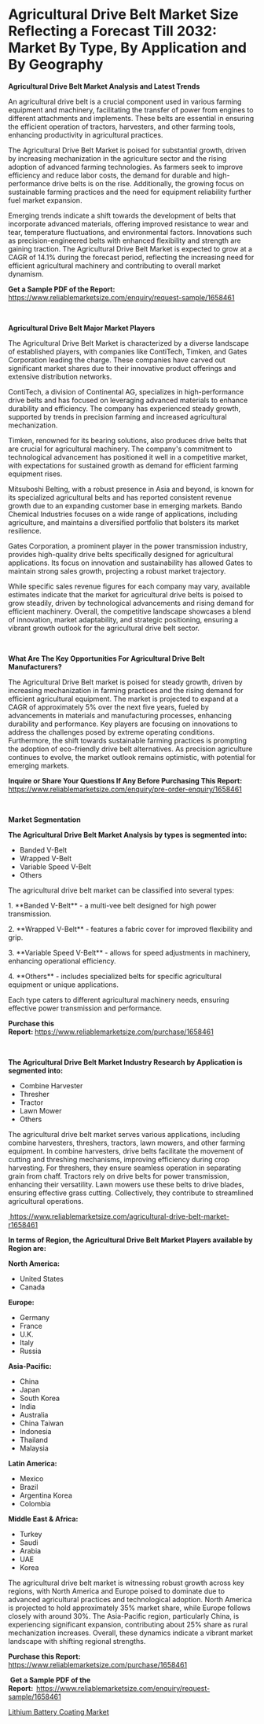 <p><h1>Agricultural Drive Belt Market Size Reflecting a Forecast Till 2032: Market By Type, By Application and By Geography</h1></p><p><strong>Agricultural Drive Belt Market Analysis and Latest Trends</strong></p>
<p><p>An agricultural drive belt is a crucial component used in various farming equipment and machinery, facilitating the transfer of power from engines to different attachments and implements. These belts are essential in ensuring the efficient operation of tractors, harvesters, and other farming tools, enhancing productivity in agricultural practices.</p><p>The Agricultural Drive Belt Market is poised for substantial growth, driven by increasing mechanization in the agriculture sector and the rising adoption of advanced farming technologies. As farmers seek to improve efficiency and reduce labor costs, the demand for durable and high-performance drive belts is on the rise. Additionally, the growing focus on sustainable farming practices and the need for equipment reliability further fuel market expansion.</p><p>Emerging trends indicate a shift towards the development of belts that incorporate advanced materials, offering improved resistance to wear and tear, temperature fluctuations, and environmental factors. Innovations such as precision-engineered belts with enhanced flexibility and strength are gaining traction. The Agricultural Drive Belt Market is expected to grow at a CAGR of 14.1% during the forecast period, reflecting the increasing need for efficient agricultural machinery and contributing to overall market dynamism.</p></p>
<p><strong>Get a Sample PDF of the Report:&nbsp;</strong> <a href="https://www.reliablemarketsize.com/enquiry/request-sample/1658461?utm_campaign=2754&utm_medium=2&utm_source=Github&utm_content=ia&utm_term=23032025&utm_id=agricultural-drive-belt">https://www.reliablemarketsize.com/enquiry/request-sample/1658461</a></p>
<p>&nbsp;</p>
<p><strong>Agricultural Drive Belt Major Market Players</strong></p>
<p><p>The Agricultural Drive Belt Market is characterized by a diverse landscape of established players, with companies like ContiTech, Timken, and Gates Corporation leading the charge. These companies have carved out significant market shares due to their innovative product offerings and extensive distribution networks.</p><p>ContiTech, a division of Continental AG, specializes in high-performance drive belts and has focused on leveraging advanced materials to enhance durability and efficiency. The company has experienced steady growth, supported by trends in precision farming and increased agricultural mechanization.</p><p>Timken, renowned for its bearing solutions, also produces drive belts that are crucial for agricultural machinery. The company's commitment to technological advancement has positioned it well in a competitive market, with expectations for sustained growth as demand for efficient farming equipment rises.</p><p>Mitsuboshi Belting, with a robust presence in Asia and beyond, is known for its specialized agricultural belts and has reported consistent revenue growth due to an expanding customer base in emerging markets. Bando Chemical Industries focuses on a wide range of applications, including agriculture, and maintains a diversified portfolio that bolsters its market resilience.</p><p>Gates Corporation, a prominent player in the power transmission industry, provides high-quality drive belts specifically designed for agricultural applications. Its focus on innovation and sustainability has allowed Gates to maintain strong sales growth, projecting a robust market trajectory.</p><p>While specific sales revenue figures for each company may vary, available estimates indicate that the market for agricultural drive belts is poised to grow steadily, driven by technological advancements and rising demand for efficient machinery. Overall, the competitive landscape showcases a blend of innovation, market adaptability, and strategic positioning, ensuring a vibrant growth outlook for the agricultural drive belt sector.</p></p>
<p>&nbsp;</p>
<p><strong>What Are The Key Opportunities For Agricultural Drive Belt Manufacturers?</strong></p>
<p><p>The Agricultural Drive Belt market is poised for steady growth, driven by increasing mechanization in farming practices and the rising demand for efficient agricultural equipment. The market is projected to expand at a CAGR of approximately 5% over the next five years, fueled by advancements in materials and manufacturing processes, enhancing durability and performance. Key players are focusing on innovations to address the challenges posed by extreme operating conditions. Furthermore, the shift towards sustainable farming practices is prompting the adoption of eco-friendly drive belt alternatives. As precision agriculture continues to evolve, the market outlook remains optimistic, with potential for emerging markets.</p></p>
<p><strong>Inquire or Share Your Questions If Any Before Purchasing This Report:</strong> <a href="https://www.reliablemarketsize.com/enquiry/pre-order-enquiry/1658461?utm_campaign=2754&utm_medium=2&utm_source=Github&utm_content=ia&utm_term=23032025&utm_id=agricultural-drive-belt">https://www.reliablemarketsize.com/enquiry/pre-order-enquiry/1658461</a></p>
<p>&nbsp;</p>
<p><strong>Market Segmentation</strong></p>
<p><strong>The Agricultural Drive Belt Market Analysis by types is segmented into:</strong></p>
<p><ul><li>Banded V-Belt</li><li>Wrapped V-Belt</li><li>Variable Speed V-Belt</li><li>Others</li></ul></p>
<p><p>The agricultural drive belt market can be classified into several types: </p><p>1. **Banded V-Belt** - a multi-vee belt designed for high power transmission.</p><p>2. **Wrapped V-Belt** - features a fabric cover for improved flexibility and grip.</p><p>3. **Variable Speed V-Belt** - allows for speed adjustments in machinery, enhancing operational efficiency.</p><p>4. **Others** - includes specialized belts for specific agricultural equipment or unique applications. </p><p>Each type caters to different agricultural machinery needs, ensuring effective power transmission and performance.</p></p>
<p><strong>Purchase this Report:&nbsp;</strong><a href="https://www.reliablemarketsize.com/purchase/1658461?utm_campaign=2754&utm_medium=2&utm_source=Github&utm_content=ia&utm_term=23032025&utm_id=agricultural-drive-belt">https://www.reliablemarketsize.com/purchase/1658461</a></p>
<p>&nbsp;</p>
<p><strong>The Agricultural Drive Belt Market Industry Research by Application is segmented into:</strong></p>
<p><ul><li>Combine Harvester</li><li>Thresher</li><li>Tractor</li><li>Lawn Mower</li><li>Others</li></ul></p>
<p><p>The agricultural drive belt market serves various applications, including combine harvesters, threshers, tractors, lawn mowers, and other farming equipment. In combine harvesters, drive belts facilitate the movement of cutting and threshing mechanisms, improving efficiency during crop harvesting. For threshers, they ensure seamless operation in separating grain from chaff. Tractors rely on drive belts for power transmission, enhancing their versatility. Lawn mowers use these belts to drive blades, ensuring effective grass cutting. Collectively, they contribute to streamlined agricultural operations.</p></p>
<p><a href="https://www.reliablemarketsize.com/agricultural-drive-belt-market-r1658461?utm_campaign=2754&utm_medium=2&utm_source=Github&utm_content=ia&utm_term=23032025&utm_id=agricultural-drive-belt">&nbsp;https://www.reliablemarketsize.com/agricultural-drive-belt-market-r1658461</a></p>
<p><strong>In terms of Region, the Agricultural Drive Belt Market Players available by Region are:</strong></p>
<p>
    <p> <strong> North America: </strong>
        <ul>
            <li>United States</li>
            <li>Canada</li>
        </ul>
        </p> 
    <p> <strong> Europe: </strong>
        <ul>
            <li>Germany</li>
            <li>France</li>
            <li>U.K.</li>
            <li>Italy</li>
            <li>Russia</li>
        </ul>
        </p> 
    <p> <strong> Asia-Pacific: </strong>
        <ul>
            <li>China</li>
            <li>Japan</li>
            <li>South Korea</li>
            <li>India</li>
            <li>Australia</li>
            <li>China Taiwan</li>
            <li>Indonesia</li>
            <li>Thailand</li>
            <li>Malaysia</li>
        </ul>
        </p> 
    <p> <strong> Latin America: </strong>
        <ul>
            <li>Mexico</li>
            <li>Brazil</li>
            <li>Argentina Korea</li>
            <li>Colombia</li>
        </ul>
        </p> 
    <p> <strong> Middle East & Africa: </strong>
        <ul>
            <li>Turkey</li>
            <li>Saudi</li>
            <li>Arabia</li>
            <li>UAE</li>
            <li>Korea</li>
        </ul>
    </p>
    </p>
<p><p>The agricultural drive belt market is witnessing robust growth across key regions, with North America and Europe poised to dominate due to advanced agricultural practices and technological adoption. North America is projected to hold approximately 35% market share, while Europe follows closely with around 30%. The Asia-Pacific region, particularly China, is experiencing significant expansion, contributing about 25% share as rural mechanization increases. Overall, these dynamics indicate a vibrant market landscape with shifting regional strengths.</p></p>
<p><strong>Purchase this Report: </strong><a href="https://www.reliablemarketsize.com/purchase/1658461?utm_campaign=2754&utm_medium=2&utm_source=Github&utm_content=ia&utm_term=23032025&utm_id=agricultural-drive-belt">https://www.reliablemarketsize.com/purchase/1658461</a></p>
<p>&nbsp;<strong>Get a Sample PDF of the Report:&nbsp;&nbsp;</strong><a href="https://www.reliablemarketsize.com/enquiry/request-sample/1658461?utm_campaign=2754&utm_medium=2&utm_source=Github&utm_content=ia&utm_term=23032025&utm_id=agricultural-drive-belt">https://www.reliablemarketsize.com/enquiry/request-sample/1658461</a></p>
<p><strong></strong></p>
<p><p><a href="https://github.com/zupankocka/Market-Research-Report-List-1/blob/main/lithium-battery-coating-market.md?utm_campaign=2754&utm_medium=2&utm_source=Github&utm_content=ia&utm_term=23032025&utm_id=agricultural-drive-belt">Lithium Battery Coating Market</a></p></p>